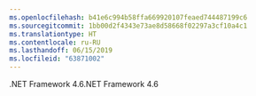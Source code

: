 ```yaml
---
ms.openlocfilehash: b41e6c994b58ffa669920107feaed744487199c6
ms.sourcegitcommit: 1bb00d2f4343e73ae8d58668f02297a3cf10a4c1
ms.translationtype: HT
ms.contentlocale: ru-RU
ms.lasthandoff: 06/15/2019
ms.locfileid: "63871002"
---
```

<span data-ttu-id="bd81e-101">.NET Framework 4.6</span><span class="sxs-lookup"><span data-stu-id="bd81e-101">.NET Framework 4.6</span></span>
